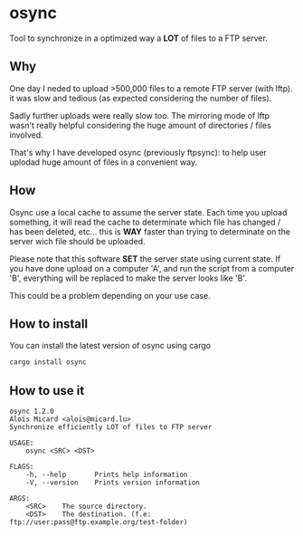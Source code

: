 # osync

Tool to synchronize in a optimized way a **LOT** of files to a FTP server.

## Why

One day I neded to upload >500,000 files to a remote FTP server (with lftp).
it was slow and tedious (as expected considering the number of files).

Sadly further uploads were really slow too. The mirroring mode of lftp
wasn't really helpful considering the huge amount of directories / files involved.

That's why I have developed osync (previously ftpsync):
to help user uplodad huge amount of files in a convenient way.

## How

Osync use a local cache to assume the server state. Each time you upload something,
it will read the cache to determinate which file has changed / has been deleted, etc...
this is **WAY** faster than trying to determinate on the server wich file should be uploaded.

Please note that this software **SET** the server state using current state. If you have done upload on a computer 'A',
and run the script from a computer 'B', everything will be replaced to make the server looks like 'B'.

This could be a problem depending on your use case.  

## How to install

You can install the latest version of osync using cargo

```sh
cargo install osync
```

## How to use it

```
osync 1.2.0
Aloïs Micard <alois@micard.lu>
Synchronize efficiently LOT of files to FTP server

USAGE:
    osync <SRC> <DST>

FLAGS:
    -h, --help       Prints help information
    -V, --version    Prints version information

ARGS:
    <SRC>    The source directory.
    <DST>    The destination. (f.e: ftp://user:pass@ftp.example.org/test-folder)
```